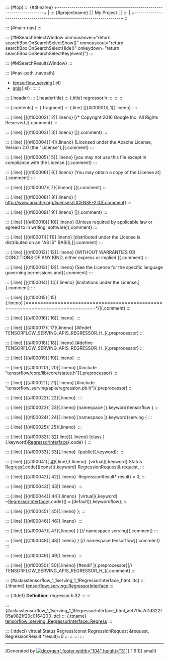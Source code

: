 ::: {#top}
::: {#titlearea}
+-----------------------------------------------------------------------+
| ::: {#projectname}                                                    |
| My Project                                                            |
| :::                                                                   |
+-----------------------------------------------------------------------+
:::

::: {#main-nav}
:::

::: {#MSearchSelectWindow onmouseover="return searchBox.OnSearchSelectShow()" onmouseout="return searchBox.OnSearchSelectHide()" onkeydown="return searchBox.OnSearchSelectKey(event)"}
:::

::: {#MSearchResultsWindow}
:::

::: {#nav-path .navpath}
-   [tensorflow\_serving](dir_bbc8937306723ff096d79d77f4a73363.html){.el}
-   [apis](dir_d68ff6233532314831e00d5d4d9ff12e.html){.el}
:::
:::

::: {.header}
::: {.headertitle}
::: {.title}
regressor.h
:::
:::
:::

::: {.contents}
::: {.fragment}
::: {.line}
[]{#l00001}[ 1]{.lineno} 
:::

::: {.line}
[]{#l00002}[ 2]{.lineno} [/\* Copyright 2016 Google Inc. All Rights
Reserved.]{.comment}
:::

::: {.line}
[]{#l00003}[ 3]{.lineno} []{.comment}
:::

::: {.line}
[]{#l00004}[ 4]{.lineno} [Licensed under the Apache License, Version 2.0
(the \"License\");]{.comment}
:::

::: {.line}
[]{#l00005}[ 5]{.lineno} [you may not use this file except in compliance
with the License.]{.comment}
:::

::: {.line}
[]{#l00006}[ 6]{.lineno} [You may obtain a copy of the License
at]{.comment}
:::

::: {.line}
[]{#l00007}[ 7]{.lineno} []{.comment}
:::

::: {.line}
[]{#l00008}[ 8]{.lineno} [
http://www.apache.org/licenses/LICENSE-2.0]{.comment}
:::

::: {.line}
[]{#l00009}[ 9]{.lineno} []{.comment}
:::

::: {.line}
[]{#l00010}[ 10]{.lineno} [Unless required by applicable law or agreed
to in writing, software]{.comment}
:::

::: {.line}
[]{#l00011}[ 11]{.lineno} [distributed under the License is distributed
on an \"AS IS\" BASIS,]{.comment}
:::

::: {.line}
[]{#l00012}[ 12]{.lineno} [WITHOUT WARRANTIES OR CONDITIONS OF ANY KIND,
either express or implied.]{.comment}
:::

::: {.line}
[]{#l00013}[ 13]{.lineno} [See the License for the specific language
governing permissions and]{.comment}
:::

::: {.line}
[]{#l00014}[ 14]{.lineno} [limitations under the License.]{.comment}
:::

::: {.line}
[]{#l00015}[
15]{.lineno} [==============================================================================\*/]{.comment}
:::

::: {.line}
[]{#l00016}[ 16]{.lineno} 
:::

::: {.line}
[]{#l00017}[ 17]{.lineno} [\#ifndef
TENSORFLOW\_SERVING\_APIS\_REGRESSOR\_H\_]{.preprocessor}
:::

::: {.line}
[]{#l00018}[ 18]{.lineno} [\#define
TENSORFLOW\_SERVING\_APIS\_REGRESSOR\_H\_]{.preprocessor}
:::

::: {.line}
[]{#l00019}[ 19]{.lineno} 
:::

::: {.line}
[]{#l00020}[ 20]{.lineno} [\#include
\"tensorflow/core/lib/core/status.h\"]{.preprocessor}
:::

::: {.line}
[]{#l00021}[ 21]{.lineno} [\#include
\"tensorflow\_serving/apis/regression.pb.h\"]{.preprocessor}
:::

::: {.line}
[]{#l00022}[ 22]{.lineno} 
:::

::: {.line}
[]{#l00023}[ 23]{.lineno} [namespace ]{.keyword}tensorflow {
:::

::: {.line}
[]{#l00024}[ 24]{.lineno} [namespace ]{.keyword}serving {
:::

::: {.line}
[]{#l00025}[ 25]{.lineno} 
:::

::: {.line}
[]{#l00032}[
[32](classtensorflow_1_1serving_1_1RegressorInterface.html){.line}]{.lineno} [class
]{.keyword}[RegressorInterface](classtensorflow_1_1serving_1_1RegressorInterface.html){.code}
{
:::

::: {.line}
[]{#l00033}[ 33]{.lineno}  [public]{.keyword}:
:::

::: {.line}
[]{#l00041}[
[41](classtensorflow_1_1serving_1_1RegressorInterface.html#aef7f5c7d1d322f05a0821f20c0164203){.line}]{.lineno} 
[virtual]{.keyword} Status
[Regress](classtensorflow_1_1serving_1_1RegressorInterface.html#aef7f5c7d1d322f05a0821f20c0164203){.code}([const]{.keyword}
RegressionRequest& request,
:::

::: {.line}
[]{#l00042}[ 42]{.lineno}  RegressionResult\* result) = 0;
:::

::: {.line}
[]{#l00043}[ 43]{.lineno} 
:::

::: {.line}
[]{#l00044}[ 44]{.lineno}  [virtual]{.keyword}
\~[RegressorInterface](classtensorflow_1_1serving_1_1RegressorInterface.html){.code}()
= [default]{.keywordflow};
:::

::: {.line}
[]{#l00045}[ 45]{.lineno} };
:::

::: {.line}
[]{#l00046}[ 46]{.lineno} 
:::

::: {.line}
[]{#l00047}[ 47]{.lineno} } [// namespace serving]{.comment}
:::

::: {.line}
[]{#l00048}[ 48]{.lineno} } [// namespace tensorflow]{.comment}
:::

::: {.line}
[]{#l00049}[ 49]{.lineno} 
:::

::: {.line}
[]{#l00050}[ 50]{.lineno} [\#endif ]{.preprocessor}[//
TENSORFLOW\_SERVING\_APIS\_REGRESSOR\_H\_]{.comment}
:::

::: {#aclasstensorflow_1_1serving_1_1RegressorInterface_html .ttc}
::: {.ttname}
[tensorflow::serving::RegressorInterface](classtensorflow_1_1serving_1_1RegressorInterface.html)
:::

::: {.ttdef}
**Definition:** regressor.h:32
:::
:::

::: {#aclasstensorflow_1_1serving_1_1RegressorInterface_html_aef7f5c7d1d322f05a0821f20c0164203 .ttc}
::: {.ttname}
[tensorflow::serving::RegressorInterface::Regress](classtensorflow_1_1serving_1_1RegressorInterface.html#aef7f5c7d1d322f05a0821f20c0164203)
:::

::: {.ttdeci}
virtual Status Regress(const RegressionRequest &request,
RegressionResult \*result)=0
:::
:::
:::
:::

------------------------------------------------------------------------

[Generated by [![doxygen](doxygen.svg){.footer width="104"
height="31"}](https://www.doxygen.org/index.html) 1.9.1]{.small}
